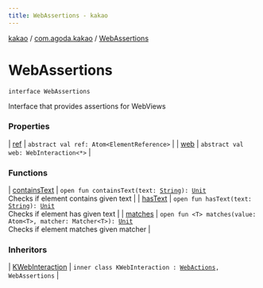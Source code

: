 ```yaml
---
title: WebAssertions - kakao
---
```


[kakao](../../index.html) / [com.agoda.kakao](../index.html) / [WebAssertions](.)

# WebAssertions

`interface WebAssertions`

Interface that provides assertions for WebViews

### Properties

| [ref](ref.html) | `abstract val ref: Atom<ElementReference>` |
| [web](web.html) | `abstract val web: WebInteraction<*>` |

### Functions

| [containsText](contains-text.html) | `open fun containsText(text: `[`String`](https://kotlinlang.org/api/latest/jvm/stdlib/kotlin/-string/index.html)`): `[`Unit`](https://kotlinlang.org/api/latest/jvm/stdlib/kotlin/-unit/index.html)<br>Checks if element contains given text |
| [hasText](has-text.html) | `open fun hasText(text: `[`String`](https://kotlinlang.org/api/latest/jvm/stdlib/kotlin/-string/index.html)`): `[`Unit`](https://kotlinlang.org/api/latest/jvm/stdlib/kotlin/-unit/index.html)<br>Checks if element has given text |
| [matches](matches.html) | `open fun <T> matches(value: Atom<T>, matcher: Matcher<T>): `[`Unit`](https://kotlinlang.org/api/latest/jvm/stdlib/kotlin/-unit/index.html)<br>Checks if element matches given matcher |

### Inheritors

| [KWebInteraction](../-web-element-builder/-k-web-interaction/index.html) | `inner class KWebInteraction : `[`WebActions`](../-web-actions/index.html)`, WebAssertions` |

